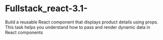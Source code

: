 # Fullstack_react-3.1-
Build a reusable React component that displays product details using props. This task helps you understand how to pass and render dynamic data in React components
